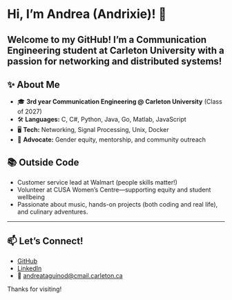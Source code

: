 # Hi, I’m Andrea (Andrixie)! 👋

Welcome to my GitHub! I’m a Communication Engineering student at Carleton University with a passion for networking and distributed systems!
---

## ✨ About Me
- 🎓 **3rd year Communication Engineering @ Carleton University** (Class of 2027)
- 🛠️ **Languages:** C, C#, Python, Java, Go, Matlab, JavaScript
- 🖥️ **Tech:** Networking, Signal Processing, Unix, Docker
- 🤝 **Advocate:** Gender equity, mentorship, and community outreach

## 📚 Outside Code
- Customer service lead at Walmart (people skills matter!)
- Volunteer at CUSA Women’s Centre—supporting equity and student wellbeing
- Passionate about music, hands-on projects (both coding and real life), and culinary adventures.

---

## 📫 Let’s Connect!
- [GitHub](https://github.com/andrixie)
- [LinkedIn](#) <!-- Update with your actual profile URL -->
- 📧 andreataguinod@cmail.carleton.ca

Thanks for visiting!
